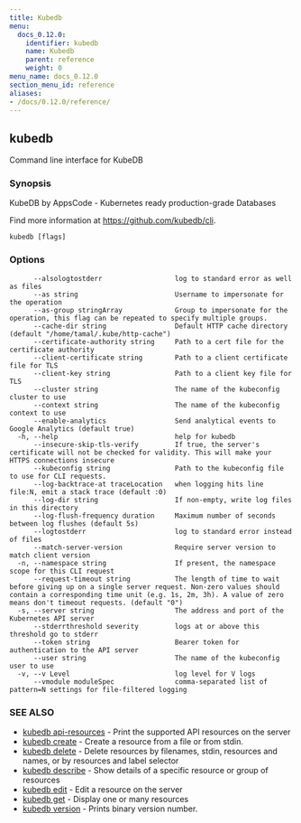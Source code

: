 ```yaml
---
title: Kubedb
menu:
  docs_0.12.0:
    identifier: kubedb
    name: Kubedb
    parent: reference
    weight: 0
menu_name: docs_0.12.0
section_menu_id: reference
aliases:
- /docs/0.12.0/reference/
---
```


## kubedb

Command line interface for KubeDB

### Synopsis

KubeDB by AppsCode - Kubernetes ready production-grade Databases 

Find more information at https://github.com/kubedb/cli.

```
kubedb [flags]
```

### Options

```
      --alsologtostderr                  log to standard error as well as files
      --as string                        Username to impersonate for the operation
      --as-group stringArray             Group to impersonate for the operation, this flag can be repeated to specify multiple groups.
      --cache-dir string                 Default HTTP cache directory (default "/home/tamal/.kube/http-cache")
      --certificate-authority string     Path to a cert file for the certificate authority
      --client-certificate string        Path to a client certificate file for TLS
      --client-key string                Path to a client key file for TLS
      --cluster string                   The name of the kubeconfig cluster to use
      --context string                   The name of the kubeconfig context to use
      --enable-analytics                 Send analytical events to Google Analytics (default true)
  -h, --help                             help for kubedb
      --insecure-skip-tls-verify         If true, the server's certificate will not be checked for validity. This will make your HTTPS connections insecure
      --kubeconfig string                Path to the kubeconfig file to use for CLI requests.
      --log-backtrace-at traceLocation   when logging hits line file:N, emit a stack trace (default :0)
      --log-dir string                   If non-empty, write log files in this directory
      --log-flush-frequency duration     Maximum number of seconds between log flushes (default 5s)
      --logtostderr                      log to standard error instead of files
      --match-server-version             Require server version to match client version
  -n, --namespace string                 If present, the namespace scope for this CLI request
      --request-timeout string           The length of time to wait before giving up on a single server request. Non-zero values should contain a corresponding time unit (e.g. 1s, 2m, 3h). A value of zero means don't timeout requests. (default "0")
  -s, --server string                    The address and port of the Kubernetes API server
      --stderrthreshold severity         logs at or above this threshold go to stderr
      --token string                     Bearer token for authentication to the API server
      --user string                      The name of the kubeconfig user to use
  -v, --v Level                          log level for V logs
      --vmodule moduleSpec               comma-separated list of pattern=N settings for file-filtered logging
```

### SEE ALSO

* [kubedb api-resources](/docs/0.12.0/reference/kubedb_api-resources)	 - Print the supported API resources on the server
* [kubedb create](/docs/0.12.0/reference/kubedb_create)	 - Create a resource from a file or from stdin.
* [kubedb delete](/docs/0.12.0/reference/kubedb_delete)	 - Delete resources by filenames, stdin, resources and names, or by resources and label selector
* [kubedb describe](/docs/0.12.0/reference/kubedb_describe)	 - Show details of a specific resource or group of resources
* [kubedb edit](/docs/0.12.0/reference/kubedb_edit)	 - Edit a resource on the server
* [kubedb get](/docs/0.12.0/reference/kubedb_get)	 - Display one or many resources
* [kubedb version](/docs/0.12.0/reference/kubedb_version)	 - Prints binary version number.



